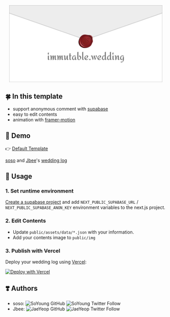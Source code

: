 <div align="center">

  <img src="./assets/og_immutable.wedding.png" width="480px" />

</div>

## 🍀 In this template

- support anonymous comment with [supabase](https://supabase.io/)
- easy to edit contents
- animation with [framer-motion](https://www.framer.com/motion/)

## 🤖 Demo

👉 [Default Template](https://immutable.wedding/)

[soso](https://github.com/SoYoung210) and [Jbee](https://github.com/jaeYeopHan)'s [wedding log](https://immutable-wedding-n5544hqad-soso02.vercel.app/)

## 🚀 Usage

### 1. Set runtime environment

[Create a supabase project](https://supabase.io/docs/guides/with-nextjs) and add `NEXT_PUBLIC_SUPABASE_URL` / `NEXT_PUBLIC_SUPABASE_ANON_KEY` environment variables to the next.js project.

### 2. Edit Contents

- Update `public/assets/data/*.json` with your information.
- Add your contents image to `public/img`

### 3. Publish with Vercel

Deploy your wedding log using [Vercel](https://vercel.com/):

[![Deploy with Vercel](https://vercel.com/button)](https://vercel.com/new/git/external?repository-url=https://github.com/SoYoung210/immutable.wedding)

## ❣️ Authors

- soso: ![SoYoung GitHub](https://img.shields.io/github/followers/SoYoung210?label=soso&style=social) ![SoYoung Twitter Follow](https://img.shields.io/twitter/follow/th096?label=Follow%20soso&style=social)
- Jbee: ![JaeYeop GitHub](https://img.shields.io/github/followers/JaeYeopHan?label=Jbee&style=social)
![JaeYeop Twitter Follow](https://img.shields.io/twitter/follow/JbeeLjyhanll?label=Follow%20Jbee&style=social)
